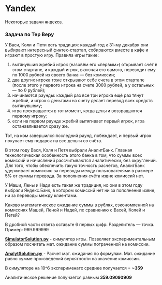 # Yandex
Некоторые задачи яндекса. 

### Задача по Тер Веру 
У Васи, Коли и Пети есть традиция: каждый год к 31-му декабря они выбирают интересный финтех-стартап, собираются вместе в кафе и играют в простую игру. Правила игры такие:

 1. вытянувший жребий игрок (назовём его «первым») открывает счёт в этом стартапе, и каждый игрок, включая его самого, переводит ему по 1000 рублей из своего банка — без комиссии;
 2. два других игрока тоже открывают себе счета в этом стартапе (после этого у первого игрока на счете 3000 рублей, а у остальных — по 0 рублей);
 3. начинаются раунды: каждый раз все три игрока ещё раз тянут жребий, и игрок с деньгами на счету делает перевод всех средств вытянувшему;
 4. игра прекращается в тот момент, когда деньги возвращаются первому игроку;
 5. если на первом раунде жребий вытягивает первый игрок, игра останавливается сразу же.

 Тот, на ком завершился последний раунд, побеждает, и первый игрок покупает ему подарок на все деньги со счёта.

 В этом году Вася, Коля и Петя выбрали АналитБанк. Главная технологическая особенность этого банка в том, что суммы всех комиссий и начислений рассчитываются аналитически, без округлений. Для того, чтобы обеспечить такую точность расчётов, АналитБанк удерживает комиссию за переводы между пользователями в размере 5% от суммы перевода. За пополнения счёта извне комиссий нет.

 У Маши, Лены и Нади есть такая же традиция, но они в этом году выбрали Яндекс.Банк, в котором комиссий нет ни за пополнения извне, ни за переводы между клиентами.

 Каково математическое ожидание суммы в рублях, сэкономленной на комиссиях Машей, Леной и Надей, по сравнению с Васей, Колей и Петей?

 В дробной части ответа оставьте 6 первых цифр. Разделитель — точка. Пример: 999.999999
 
 
 [**SimulatorSolution.py**](https://github.com/megadiler/Yandex/blob/main/SimulatorSolution.py) - симулятор игры. Позволяет экспериментальным образом посчитать мат. ожидание суммы потраченной на комиссии. 
 
 [**AnalytSolution.py**](https://github.com/megadiler/Yandex/blob/main/AnalytSolution.py) - Расчет мат. ожидания по формулам. Мат. ожидание равно сумме произведений вероятности на значение комиссии. 
 
 В симуляторе на 10^6 эксперименатх среднее получается = **~359**
 
 Аналитическое решение получается равным **359.09090909**

